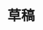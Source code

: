 # 草稿

[^0]: 张顺,龚怡宏,王进军.深度卷积神经网络的发展及其在计算机视觉领域的应用[J/OL].计算机学报,2017:1-29[2018-10-08].http://kns.cnki.net/kcms/detail/11.1826.TP.20170918.2025.006.html.

[^1]: A. J. Smola and B. Schölkopf, On a kernel-based method for pattern recognition, regression, approximation, and operator inversion, Algorithmica 1998, 22, 211-231.

[^2]: Anwar H, Zambanini S, Kampel M, et al. Efficient Scale- and Rotation-Invariant Encoding of Visual Words for Image Classification[J]. IEEE Signal Processing Letters, 2015, 22(10): 1762-1765.

[^3]: Presenters Peter, G. B. Enser, Christine J. S, Paul H. Lewis and Jonathon S. Hare.The Reality of the Semantic Gap in Image Retrieval.1st International Conference on Semantic and Digital Media Technologies, 2006.

[^4]: LeCun, Y., Bottou, L., Bengio, Y., & Haffner, P. (1998). Gradient-based learning applied to document recognition. Proceedings of the IEEE, 86(11), 2278-2324.

[^5]: Krizhevsky, A., Sutskever, I., & Hinton, G. E. (2012). Imagenet classification with deep convolutional neural networks. In Advances in neural information processing systems (pp. 1097-1105).

[^6]: Simonyan, K., & Zisserman, A. (2014). Very deep convolutional networks for large-scale image recognition. arXiv preprint arXiv:1409.1556.

[^7]: Szegedy, C., Liu, W., Jia, Y., Sermanet, P., Reed, S., & Anguelov, D. & Rabinovich, A.(2015). Going deeper with convolutions. In Proceedings of the IEEE conference on computer vision and pattern recognition (pp. 1-9).

[^8]: He, K., Zhang, X., Ren, S., & Sun, J. (2016). Deep residual learning for image recognition. In Proceedings of the IEEE conference on computer vision and pattern recognition (pp. 770-778).

[^9]: Huang, G., Liu, Z., Weinberger, K. Q., & van der Maaten, L. (2017). Densely connected convolutional networks. In Proceedings of the IEEE conference on computer vision and pattern recognition (Vol. 1, No. 2).

[^10]: 概半图模型：原理与技术 / (美国) Kollcr D., (以) Friedman N. 著, 王飞跃, 韩素青译. 北京: 清华大学出版社, 2015.

[^11]: Zhu X, Ghahramani Z.Learning from labeled and unlabeled data with label propagation.Pittsburgh: Carnegie Mellon University, 2002

[^12]: 匡继昌.实分析与泛函分析[M].北京:高等教育出版社.2002.8.

[^13]: He, K., Zhang, X., Ren, S., & Sun, J. (2016, October). Identity mappings in deep residual networks. In European Conference on Computer Vision (pp. 630-645). Springer, Cham.
